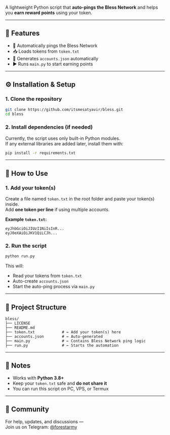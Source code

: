 A lightweight Python script that **auto-pings the Bless Network** and helps you **earn reward points** using your token.

---

## 🎯 Features

- 🔁 Automatically pings the Bless Network
- 📥 Loads tokens from `token.txt`
- 🧠 Generates `accounts.json` automatically
- ▶️ Runs `main.py` to start earning points

---

## ⚙️ Installation & Setup

### 1. Clone the repository

```bash
git clone https://github.com/itsmesatyavir/bless.git
cd bless
```

### 2. Install dependencies (if needed)

Currently, the script uses only built-in Python modules.  
If any external libraries are added later, install them with:

```bash
pip install -r requirements.txt
```

---

## 🚀 How to Use

### 1. Add your token(s)

Create a file named `token.txt` in the root folder and paste your token(s) inside.  
Add **one token per line** if using multiple accounts.

**Example `token.txt`:**

```
eyJhbGciOiJIUzI1NiIsInR...
eyJ0eXAiOiJKV1QiLCJh...
```

### 2. Run the script

```bash
python run.py
```

This will:
- Read your tokens from `token.txt`
- Auto-create `accounts.json`
- Start the auto-ping process via `main.py`

---

## 📁 Project Structure

```
bless/
├── LICENSE
├── README.md
├── token.txt            # ← Add your token(s) here
├── accounts.json        # ← Auto-generated
├── main.py              # ← Contains Bless Network ping logic
├── run.py               # ← Starts the automation
```

---

## 🧠 Notes

- Works with **Python 3.8+**
- Keep your `token.txt` safe and **do not share it**
- You can run this script on PC, VPS, or Termux

---

## 💬 Community

For help, updates, and discussions —  
Join us on Telegram: [@forestarmy](https://t.me/forestarmy)
